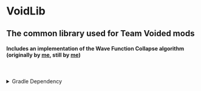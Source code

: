 # VoidLib

## The common library used for Team Voided mods
#### Includes an implementation of the Wave Function Collapse algorithm (originally by [me](https://github.com/BrokenFuse), still by [me](https://github.com/BrokenFuse))

<br>
<br>

<details>
<summary>Gradle Dependency</summary>

```kotlin
repositiories {
    maven("https://maven.brokenfuse.me/releases")
}
```

```kotlin
dependencies {
    modImplementation("com.team.voided:voidlib:${project.properties["voidlib_version"]}")
    //latest 1.0.0+1.19.2
}
```

<h3>For usage details goto the wiki!!</h3>
</details>
